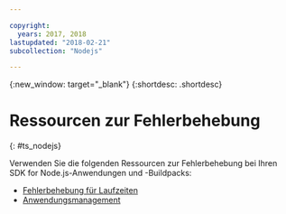```yaml
---

copyright:
  years: 2017, 2018
lastupdated: "2018-02-21"
subcollection: "Nodejs"

---
```


{:new_window: target="_blank"}
{:shortdesc: .shortdesc}

# Ressourcen zur Fehlerbehebung
{: #ts_nodejs}

Verwenden Sie die folgenden Ressourcen zur Fehlerbehebung bei Ihren SDK for Node.js-Anwendungen und -Buildpacks:

* [Fehlerbehebung für Laufzeiten](/docs/runtimes-common/ts_runtimes.html#runtimes)
* [Anwendungsmanagement](/docs/runtimes-common/app_mng.html)
